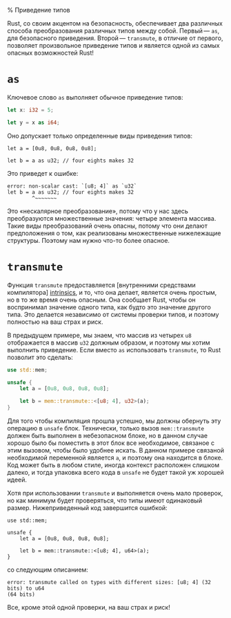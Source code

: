 % Приведение типов

Rust, со своим акцентом на безопасность, обеспечивает два различных способа
преобразования различных типов между собой. Первый — `as`, для безопасного
приведения. Второй — `transmute`, в отличие от первого, позволяет произвольное
приведение типов и является одной из самых опасных возможностей Rust!

# `as`

Ключевое слово `as` выполняет обычное приведение типов:

```rust
let x: i32 = 5;

let y = x as i64;
```

Оно допускает только определенные виды приведения типов:

```rust,ignore
let a = [0u8, 0u8, 0u8, 0u8];

let b = a as u32; // four eights makes 32
```

Это приведет к ошибке:

```text
error: non-scalar cast: `[u8; 4]` as `u32`
let b = a as u32; // four eights makes 32
        ^~~~~~~~
```

Это «нескалярное преобразование», потому что у нас здесь преобразуются
множественные значения: четыре элемента массива. Такие виды преобразований очень
опасны, потому что они делают предположения о том, как реализованы множественные
нижележащие структуры. Поэтому нам нужно что-то более опасное.

# `transmute`

Функция `transmute` предоставляется [внутренними средствами компилятора]
[intrinsics], и то, что она делает, является очень простым, но в то же время
очень опасным. Она сообщает Rust, чтобы он воспринимал значение одного типа, как
будто это значение другого типа. Это делается независимо от системы проверки
типов, и поэтому полностью на ваш страх и риск.

[intrinsics]: intrinsics.html

В предыдущем примере, мы знаем, что массив из четырех `u8` отображается в массив
`u32` должным образом, и поэтому мы хотим выполнить приведение. Если вместо `as`
использовать `transmute`, то Rust позволит это сделать:

```rust
use std::mem;

unsafe {
    let a = [0u8, 0u8, 0u8, 0u8];

    let b = mem::transmute::<[u8; 4], u32>(a);
}
```

Для того чтобы компиляция прошла успешно, мы должны обернуть эту операцию в
`unsafe` блок. Технически, только вызов `mem::transmute` должен быть выполнен в
небезопасном блоке, но в данном случае хорошо было бы поместить в этот блок все
необходимое, связаное с этим вызовом, чтобы было удобнее искать. В данном
примере связаной необходимой переменной является `a`, и поэтому она находится в
блоке. Код может быть в любом стиле, иногда контекст расположен слишком далеко,
и тогда упаковка всего кода в `unsafe` не будет такой уж хорошей идеей.

Хотя при использовании `transmute` и выполняется очень мало проверок, но как
минимум будет проверяться, что типы имеют одинаковый размер. Нижеприведенный код
завершится ошибкой:

```rust,ignore
use std::mem;

unsafe {
    let a = [0u8, 0u8, 0u8, 0u8];

    let b = mem::transmute::<[u8; 4], u64>(a);
}
```

со следующим описанием:

```text
error: transmute called on types with different sizes: [u8; 4] (32 bits) to u64
(64 bits)
```

Все, кроме этой одной проверки, на ваш страх и риск!
